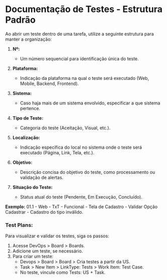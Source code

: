 # Documentação de Testes - Estrutura Padrão

Ao abrir um teste dentro de uma tarefa, utilize a seguinte estrutura para manter a organização:

1. **Nº:**
   - Um número sequencial para identificação única do teste.

2. **Plataforma:**
   - Indicação da plataforma na qual o teste será executado (Web, Mobile, Backend, Frontend).

3. **Sistema:**
   - Caso haja mais de um sistema envolvido, especificar a que sistema pertence.

4. **Tipo de Teste:**
   - Categoria do teste (Aceitação, Visual, etc.).

5. **Localização:**
   - Indicação específica do local no sistema onde o teste será executado (Página, Link, Tela, etc.).

6. **Objetivo:**
   - Descrição concisa do objetivo do teste, como processamento ou validação de alertas.

7. **Situação do Teste:**
   - Status atual do teste (Pendente, Em Execução, Concluído).

**Exemplo:**
   01.1 - Web - TxT - Funcional - Tela de Cadastro - Validar Opção Cadastrar - Cadastro do tipo inválido.

### Test Plans:

Para visualizar e validar os testes, siga os passos:

1. Acesse DevOps > Board > Boards.
2. Adicione um teste, se necessário.
3. Para criar um teste:
    - Devops > Board > Board > Cria testes a partir da US.
    - Task > New Item > LinkType: Tests > Work Item: Test Case.
    - No teste, vincule como Tests: US + Task.